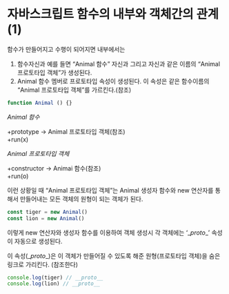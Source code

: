 # 자바스크립트 함수의 내부와 객체간의 관계(1)

함수가 만들어지고 수행이 되어지면 내부에서는

1. 함수자신과 예를 들면 “Animal 함수” 자신과 그리고 자신과 같은 이름의 “Animal 프로토타입 객체”가 생성된다. 
2. Animal 함수 멤버로 프로토타입 속성이 생성된다. 이 속성은 같은 함수이름의 “Animal 프로토타입 객체”를 가르킨다.(참조)

```js
function Animal () {}
```

*Animal 함수*

+prototype → Animal 프로토타입 객체(참조)                
+run(x)

*Animal 프로토타입 객체*

+constructor → Animai 함수(참조)    
+run(o)

이런 상황일 때 “Animal 프로토타입 객체”는  Animal 생성자 함수와 new 연산자를 통해서 만들어내는 모든 객체의 원형이 되는 객체가 된다.

```js
const tiger = new Animal()
const lion = new Animal()
```

이렇게 new 연산자와 생성자 함수를 이용하여 객체 생성시 각 객체에는 ‘\__proto__’ 속성이 자동으로 생성된다.  

이 속성(\__proto__)은 이 객체가 만들어질 수 있도록 해준 원형(프로토타입 객체)을 숨은 링크로 가리킨다. (참조한다)

```js
console.log(tiger) // __proto__
console.log(lion) // __proto__
```